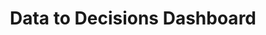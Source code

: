 ---
title: "Data to Decisions Dashboard"
description: "The D2D Portal is the gateway to data-driven decisions. It is a data analytics portal that is used to share business insights, including visualizations, reports and datasets. The D2D Portal enables users to search for, access, and share dashboards, datasets, and other content supporting data-driven decision-making across a broad range of stakeholders. Some dashboards are limited to government-only, others are open to industry and the public. "
url-link: "https://d2d.gsa.gov/"
type: "HTML"
gov-only: "false"
is-external: "false"
publication-date: "August 01, 2023"
reading-time: "5"
resource-type: "Tool"
filter: "market-intelligence"
audience: "contracts-acquisitions"
branded-offerings: "market-it-data-intelligence"
---